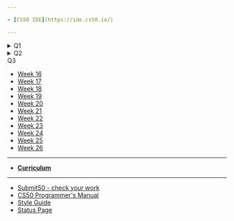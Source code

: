 ```yaml
---

- [CS50 IDE](https://ide.cs50.io/)

---
```


<details>
    <summary>Q1</summary>
    <ul>
        <li><a href="https://candib80.github.io/ap/weeks/week0/">Week 0</a></li>
        <li><a href="https://candib80.github.io/ap/weeks/week1/">Week 1</a></li>
        <li><a href="https://candib80.github.io/ap/weeks/week2/">Week 2</a></li>
        <li><a href="https://candib80.github.io/ap/weeks/week3/">Week 3</a></li>
        <li><a href="https://candib80.github.io/ap/weeks/week4/">Week 4</a></li>
        <li><a href="https://candib80.github.io/ap/weeks/week5/">Week 5</a></li>
        <li><a href="https://candib80.github.io/ap/weeks/week6/">Week 6</a></li>
    </ul>
</details>

<details>
    <summary>Q2</summary>
    <ul>
        <li><a href="https://candib80.github.io/ap/weeks/week7/">Week 7</a></li>
        <li><a href="https://candib80.github.io/ap/weeks/week8/">Week 8</a></li>
        <li><a href="https://candib80.github.io/ap/weeks/week9/">Week 9</a></li>
        <li><a href="https://candib80.github.io/ap/weeks/week10/">Week 10</a></li>
        <li><a href="https://candib80.github.io/ap/weeks/week11/">Week 11</a></li>
        <li><a href="https://candib80.github.io/ap/weeks/week12/">Week 12</a></li>
        <li><a href="https://candib80.github.io/ap/weeks/week13/">Week 13</a></li>
        <li><a href="https://candib80.github.io/ap/weeks/week14/">Week 14</a></li>
        <li><a href="https://candib80.github.io/ap/weeks/week15/">Week 15</a></li>
    </ul>
</details>

<summary>Q3</summary>
<ul>
    <li><a href="https://candib80.github.io/ap/weeks/week16/">Week 16</a></li>
    <li><a href="https://candib80.github.io/ap/weeks/week17/">Week 17</a></li>
    <li><a href="https://candib80.github.io/ap/weeks/week18/">Week 18</a></li>
    <li><a href="https://candib80.github.io/ap/weeks/week19/">Week 19</a></li>
    <li><a href="https://candib80.github.io/ap/weeks/week20/">Week 20</a></li>
    <li><a href="https://candib80.github.io/ap/weeks/week21/">Week 21</a></li>
    <li><a href="https://candib80.github.io/ap/weeks/week22/">Week 22</a></li>
    <li><a href="https://candib80.github.io/ap/weeks/week23/">Week 23</a></li>
    <li><a href="https://candib80.github.io/ap/weeks/week24/">Week 24</a></li>
    <li><a href="https://candib80.github.io/ap/weeks/week25/">Week 25</a></li>
    <li><a href="https://candib80.github.io/ap/weeks/week26/">Week 26</a></li>
</ul>

<!-- <details>
    <summary>Q3</summary>
    <ul>
        <li><a href="https://candib80.github.io/ap/weeks/week20/">Week 22</a> Jan 20</li>
        <li><a href="https://candib80.github.io/ap/weeks/week21/">Week 21</a> Jan 27</li>
        <li><a href="https://candib80.github.io/ap/weeks/week22/">Week 22</a> Feb 3</li>
        <li><a href="https://candib80.github.io/ap/weeks/week23/">Week 23</a> Feb 10</li>
        <li><a href="https://candib80.github.io/ap/weeks/week24/">Week 24</a> Feb 17</li>
        <li><a href="https://candib80.github.io/ap/weeks/week25/">Week 25</a> Feb 24</li>
        <li><a href="https://candib80.github.io/ap/weeks/week26/">Week 26</a> Mar 2</li>
        <li><a href="https://candib80.github.io/ap/weeks/week27/">Week 27</a> Mar 9</li>
    </ul>
</details>

Q4
* [Week 28](/ap/weeks/week28) Mar 16
* [Week 29](/ap/weeks/week29) Mar 23
* [Week 30](/ap/weeks/week30) Mar 30
* [Week 31](/ap/weeks/week31) Apr 6
* [Week 32](/ap/weeks/week32) Apr 13 - Break
* [Week 33](/ap/weeks/week33) Apr 20
* [Week 34](/ap/weeks/week34) Apr 27
* [Week 35](/ap/weeks/week35) May 4
* [Week 36](/ap/weeks/week36) May 11  -->

<!-- ***

[**Summer 2020**](/ap/curriculum/summer-assignment) -->

---

<!-- * [**Online Book**](https://k12.cengage.com/portal/Account/LogOn?DistrictLoginCode=BMT7) -->

- [**Curriculum**](/ap/curriculum)
<!-- - [**Digital Portfolio**](/ap/curriculum/digital_portfolio) -->

---

- <a href="https://submit.cs50.io" target="_blank">Submit50 - check your work</a>
  <!-- * [Tools](/ap/tools) -->
  <!-- * [Syllabus](/ap/syllabus) -->
- [CS50 Programmer's Manual](https://man.cs50.io/)
- <a href="https://cs50.readthedocs.io/style/c/" target="_blank">Style Guide</a>
- <a href="https://cs50.statuspage.io/" target="_blank">Status Page</a>
